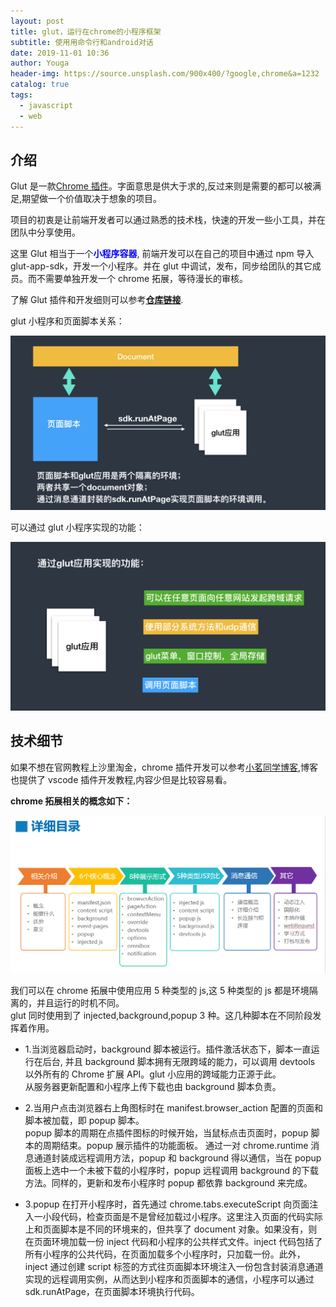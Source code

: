 ```yaml
---
layout: post
title: glut，运行在chrome的小程序框架
subtitle: 使用用命令行和android对话
date: 2019-11-01 10:36
author: Youga
header-img: https://source.unsplash.com/900x400/?google,chrome&a=1232
catalog: true
tags:
  - javascript
  - web
---
```


## 介绍

Glut 是一款[Chrome 插件](https://chrome.google.com/webstore/detail/glut/baggadcfggenanhadoapjamongmhjpla)。字面意思是供大于求的,反过来则是需要的都可以被满足,期望做一个价值取决于想象的项目。

项目的初衷是让前端开发者可以通过熟悉的技术栈，快速的开发一些小工具，并在团队中分享使用。

这里 Glut 相当于一个<span style="color: blue">**小程序容器**</span>, 前端开发可以在自己的项目中通过 npm 导入 glut-app-sdk，开发一个小程序。并在 glut 中调试，发布，同步给团队的其它成员。而不需要单独开发一个 chrome 拓展，等待漫长的审核。

了解 Glut 插件和开发细则可以参考[**仓库链接**](https://github.com/LeeLejia/glut/).

glut 小程序和页面脚本关系：

![](/img/2019-11-01/glut-1.png)

可以通过 glut 小程序实现的功能：

![](/img/2019-11-01/glut-2.png)

## 技术细节

如果不想在官网教程上沙里淘金，chrome 插件开发可以参考[小茗同学博客](http://blog.haoji.me/chrome-plugin-develop.html),博客也提供了 vscode 插件开发教程,内容少但是比较容易看。

**chrome 拓展相关的概念如下：**

![详情目录](/img/2019-11-01/glut-3.png)

我们可以在 chrome 拓展中使用应用 5 种类型的 js,这 5 种类型的 js 都是环境隔离的，并且运行的时机不同。  
glut 同时使用到了 injected,background,popup 3 种。这几种脚本在不同阶段发挥着作用。

- 1.当浏览器启动时，background 脚本被运行。插件激活状态下，脚本一直运行在后台, 并且 background 脚本拥有无限跨域的能力，可以调用 devtools 以外所有的 Chrome 扩展 API。glut 小应用的跨域能力正源于此。  
  从服务器更新配置和小程序上传下载也由 background 脚本负责。

- 2.当用户点击浏览器右上角图标时在 manifest.browser_action 配置的页面和脚本被加载，即 popup 脚本。  
  popup 脚本的周期在点插件图标的时候开始，当鼠标点击页面时，popup 脚本的周期结束。popup 展示插件的功能面板。 通过一对 chrome.runtime 消息通道封装成远程调用方法，popup 和 background 得以通信，当在 popup 面板上选中一个未被下载的小程序时，popup 远程调用 background 的下载方法。同样的，更新和发布小程序时 popup 都依靠 background 来完成。

- 3.popup 在打开小程序时，首先通过 chrome.tabs.executeScript 向页面注入一小段代码，检查页面是不是曾经加载过小程序。这里注入页面的代码实际上和页面脚本是不同的环境来的，但共享了 document 对象。如果没有，则在页面环境加载一份 inject 代码和小程序的公共样式文件。inject 代码包括了所有小程序的公共代码，在页面加载多个小程序时，只加载一份。此外，inject 通过创建 script 标签的方式往页面脚本环境注入一份包含封装消息通道实现的远程调用实例，从而达到小程序和页面脚本的通信，小程序可以通过 sdk.runAtPage，在页面脚本环境执行代码。
